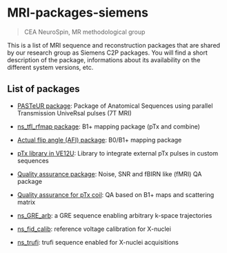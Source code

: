 # MRI-packages-siemens
> CEA NeuroSpin, MR methodological group

This is a list of MRI sequence and reconstruction packages that are shared by our research group as Siemens C2P packages. You will find a short description of the package, informations about its availability on the different system versions, etc.

## List of packages

- [PASTeUR package](https://github.com/FranckMauconduit/MRI-packages-siemens/blob/main/PASTeUR-package/PASTeUR-package.md): Package of Anatomical Sequences using parallel Transmission UniveRsal pulses (7T MRI)

- [ns_tfl_rfmap package](https://github.com/FranckMauconduit/MRI-packages-siemens/blob/main/ns_tfl_rfmap-package/ns_tfl_rfmap-package.md): B1+ mapping package (pTx and combine)

- [Actual flip angle (AFI) package](https://github.com/FranckMauconduit/MRI-packages-siemens/blob/main/AFI-package/AFI-package.md): B0/B1+ mapping package

- [pTx library in VE12U](https://github.com/FranckMauconduit/MRI-packages-siemens/blob/main/pTx-library/pTx-library.md): Library to integrate external pTx pulses in custom sequences

- [Quality assurance package](https://github.com/FranckMauconduit/MRI-packages-siemens/blob/main/QA-package/QA-package.md): Noise, SNR and fBIRN like (fMRI) QA package

- [Quality assurance for pTx coil](https://github.com/FranckMauconduit/MRI-packages-siemens/blob/main/QA-pTx-package/QA-pTx-package.md): QA based on B1+ maps and scattering matrix

- [ns_GRE_arb](https://github.com/FranckMauconduit/MRI-packages-siemens/blob/main/ns_gre_arb/ns_gre_arb.md): a GRE sequence enabling arbitrary k-space trajectories

- [ns_fid_calib](https://github.com/FranckMauconduit/MRI-packages-siemens/blob/main/ns_fid_calib/ns_fid_calib.md): reference voltage calibration for X-nuclei

- [ns_trufi](https://github.com/FranckMauconduit/MRI-packages-siemens/blob/main/ns_trufi/ns_trufi.md): trufi sequence enabled for X-nuclei acquisitions

